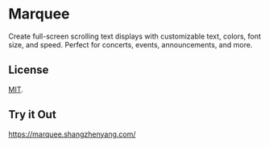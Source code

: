 # Marquee

Create full-screen scrolling text displays with customizable text, colors, font size, and speed. Perfect for concerts, events, announcements, and more.

## License

[MIT](LICENSE).

## Try it Out

https://marquee.shangzhenyang.com/
